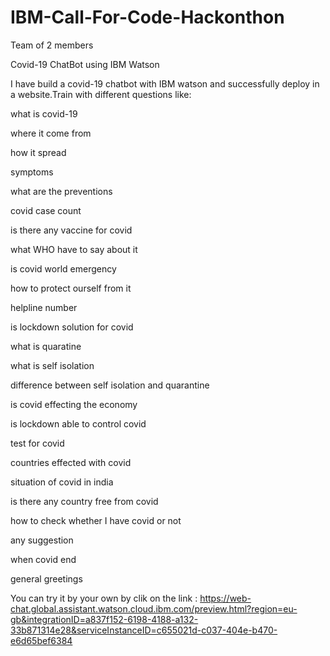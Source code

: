 # IBM-Call-For-Code-Hackonthon

Team of 2 members

Covid-19 ChatBot using IBM Watson


I have build a covid-19 chatbot with IBM watson and successfully deploy in a website.Train with different questions like:

what is covid-19

where it come from

how it spread

symptoms


what are the preventions

covid case count

is there any vaccine for covid

what WHO have to say about it

is covid world emergency

how to protect ourself from it

helpline number

is lockdown solution for covid

what is quaratine

what is self isolation

difference between self isolation and quarantine

is covid effecting the economy

is lockdown able to control covid

test for covid

countries effected with covid

situation of covid in india

is there any country free from covid

how to check whether I have covid or not

any suggestion

when covid end

general greetings

You can try it by your own by clik on the link : https://web-chat.global.assistant.watson.cloud.ibm.com/preview.html?region=eu-gb&integrationID=a837f152-6198-4188-a132-33b871314e28&serviceInstanceID=c655021d-c037-404e-b470-e6d65bef6384




